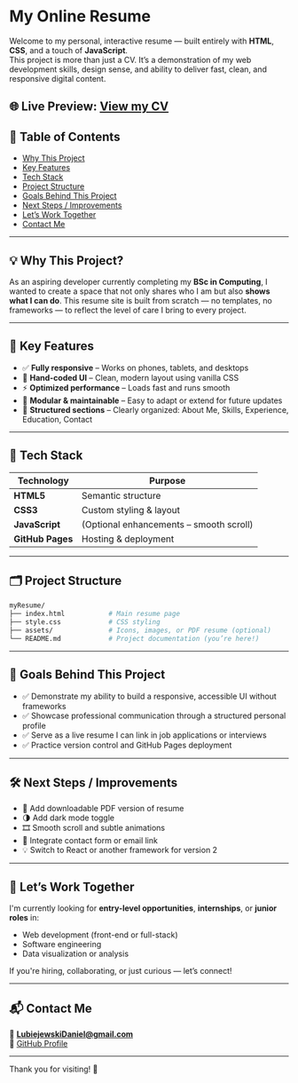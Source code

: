 #  My Online Resume

Welcome to my personal, interactive resume — built entirely with **HTML**, **CSS**, and a touch of **JavaScript**.  
This project is more than just a CV. It’s a demonstration of my web development skills, design sense, and ability to deliver fast, clean, and responsive digital content.

## 🌐 Live Preview: [View my CV](https://daniellubiejewski.com)  



## 📌 Table of Contents

- [Why This Project](#-why-this-project)
- [Key Features](#-key-features)
- [Tech Stack](#-tech-stack)
- [Project Structure](#-project-structure)
- [Goals Behind This Project](#-goals-behind-this-project)
- [Next Steps / Improvements](#-next-steps--improvements)
- [Let’s Work Together](#-lets-work-together)
- [Contact Me](#-contact-me)

---

## 💡 Why This Project?

As an aspiring developer currently completing my **BSc in Computing**, I wanted to create a space that not only shares who I am but also **shows what I can do**. This resume site is built from scratch — no templates, no frameworks — to reflect the level of care I bring to every project.

---

## 🌟 Key Features

- ✅ **Fully responsive** – Works on phones, tablets, and desktops
- 🎨 **Hand-coded UI** – Clean, modern layout using vanilla CSS
- ⚡ **Optimized performance** – Loads fast and runs smooth
- 📁 **Modular & maintainable** – Easy to adapt or extend for future updates
- 📄 **Structured sections** – Clearly organized: About Me, Skills, Experience, Education, Contact

---

## 🚀 Tech Stack

| Technology     | Purpose                                  |
|----------------|------------------------------------------|
| **HTML5**      | Semantic structure                       |
| **CSS3**       | Custom styling & layout                  |
| **JavaScript** | (Optional enhancements – smooth scroll)  |
| **GitHub Pages** | Hosting & deployment                   |

---

## 🗂️ Project Structure

```bash
myResume/
├── index.html           # Main resume page
├── style.css            # CSS styling
├── assets/              # Icons, images, or PDF resume (optional)
└── README.md            # Project documentation (you’re here!)
```

---

## 🎯 Goals Behind This Project

- ✅ Demonstrate my ability to build a responsive, accessible UI without frameworks
- ✅ Showcase professional communication through a structured personal profile
- ✅ Serve as a live resume I can link in job applications or interviews
- ✅ Practice version control and GitHub Pages deployment

---

## 🛠️ Next Steps / Improvements

- 📄 Add downloadable PDF version of resume
- 🌗 Add dark mode toggle
- 🎞️ Smooth scroll and subtle animations
- 📧 Integrate contact form or email link
- 💡 Switch to React or another framework for version 2

---

## 🤝 Let’s Work Together

I'm currently looking for **entry-level opportunities**, **internships**, or **junior roles** in:

- Web development (front-end or full-stack)
- Software engineering
- Data visualization or analysis

If you're hiring, collaborating, or just curious — let’s connect!

---

## 📬 Contact Me

📧 **LubiejewskiDaniel@gmail.com**  
🔗 [GitHub Profile](https://github.com/lubiejewskidaniel)  

---

Thank you for visiting! 🚀
